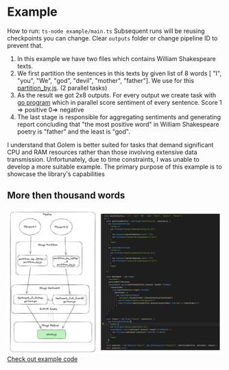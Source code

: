 # Example

How to run: `ts-node example/main.ts`
Subsequent runs will be reusing checkpoints you can change. Clear `outputs` folder or change pipeline ID to prevent that.

1. In this example we have two files which contains William Shakespeare texts.
2. We first partition the sentences in this texts by given list of 8 words [ "I", "you", "We", "god", "devil", "mother", "father"]. We use for this [partition_by.js](../golem_tasks/partition_by.js). (2 parallel tasks)
3. As the result we got 2x8 outputs. For every output we create task with [go program](../golem_tasks/go/main.go) which in parallel score sentiment of every sentence. Score 1 => positive 0=> negative
4. The last stage is responsible for aggregating sentiments and generating report concluding that "the most positive word" in William Shakespeare poetry is "father" and the least is "god".


I understand that Golem is better suited for tasks that demand significant CPU and RAM resources rather than those involving extensive data transmission. Unfortunately, due to time constraints, I was unable to develop a more suitable example. The primary purpose of this example is to showcase the library's capabilities

## More then thousand words
![alt text](image.png)
[Check out example code](./main.ts)


